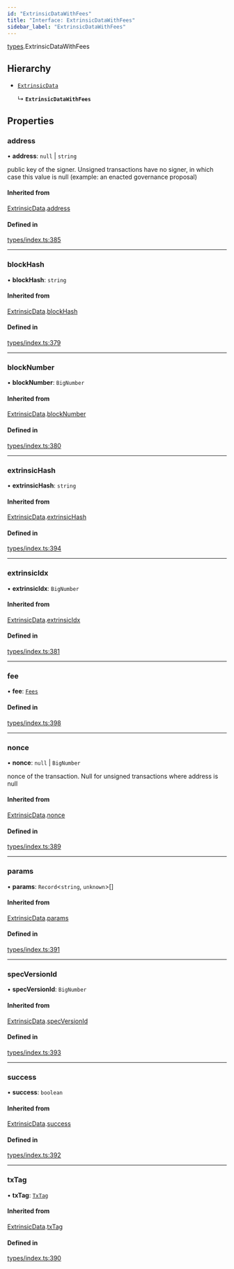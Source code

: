 ```yaml
---
id: "ExtrinsicDataWithFees"
title: "Interface: ExtrinsicDataWithFees"
sidebar_label: "ExtrinsicDataWithFees"
---
```


[types](../../../modules/Types/Types.md).ExtrinsicDataWithFees

## Hierarchy

- [`ExtrinsicData`](../ExtrinsicData/ExtrinsicData.md)

  ↳ **`ExtrinsicDataWithFees`**

## Properties

### address

• **address**: ``null`` \| `string`

public key of the signer. Unsigned transactions have no signer, in which case this value is null (example: an enacted governance proposal)

#### Inherited from

[ExtrinsicData](../ExtrinsicData/ExtrinsicData.md).[address](../ExtrinsicData/ExtrinsicData.md#address)

#### Defined in

[types/index.ts:385](https://github.com/PolymeshAssociation/polymesh-sdk/blob/95e180d2/src/types/index.ts#L385)

___

### blockHash

• **blockHash**: `string`

#### Inherited from

[ExtrinsicData](../ExtrinsicData/ExtrinsicData.md).[blockHash](../ExtrinsicData/ExtrinsicData.md#blockhash)

#### Defined in

[types/index.ts:379](https://github.com/PolymeshAssociation/polymesh-sdk/blob/95e180d2/src/types/index.ts#L379)

___

### blockNumber

• **blockNumber**: `BigNumber`

#### Inherited from

[ExtrinsicData](../ExtrinsicData/ExtrinsicData.md).[blockNumber](../ExtrinsicData/ExtrinsicData.md#blocknumber)

#### Defined in

[types/index.ts:380](https://github.com/PolymeshAssociation/polymesh-sdk/blob/95e180d2/src/types/index.ts#L380)

___

### extrinsicHash

• **extrinsicHash**: `string`

#### Inherited from

[ExtrinsicData](../ExtrinsicData/ExtrinsicData.md).[extrinsicHash](../ExtrinsicData/ExtrinsicData.md#extrinsichash)

#### Defined in

[types/index.ts:394](https://github.com/PolymeshAssociation/polymesh-sdk/blob/95e180d2/src/types/index.ts#L394)

___

### extrinsicIdx

• **extrinsicIdx**: `BigNumber`

#### Inherited from

[ExtrinsicData](../ExtrinsicData/ExtrinsicData.md).[extrinsicIdx](../ExtrinsicData/ExtrinsicData.md#extrinsicidx)

#### Defined in

[types/index.ts:381](https://github.com/PolymeshAssociation/polymesh-sdk/blob/95e180d2/src/types/index.ts#L381)

___

### fee

• **fee**: [`Fees`](../Fees/Fees.md)

#### Defined in

[types/index.ts:398](https://github.com/PolymeshAssociation/polymesh-sdk/blob/95e180d2/src/types/index.ts#L398)

___

### nonce

• **nonce**: ``null`` \| `BigNumber`

nonce of the transaction. Null for unsigned transactions where address is null

#### Inherited from

[ExtrinsicData](../ExtrinsicData/ExtrinsicData.md).[nonce](../ExtrinsicData/ExtrinsicData.md#nonce)

#### Defined in

[types/index.ts:389](https://github.com/PolymeshAssociation/polymesh-sdk/blob/95e180d2/src/types/index.ts#L389)

___

### params

• **params**: `Record`<`string`, `unknown`\>[]

#### Inherited from

[ExtrinsicData](../ExtrinsicData/ExtrinsicData.md).[params](../ExtrinsicData/ExtrinsicData.md#params)

#### Defined in

[types/index.ts:391](https://github.com/PolymeshAssociation/polymesh-sdk/blob/95e180d2/src/types/index.ts#L391)

___

### specVersionId

• **specVersionId**: `BigNumber`

#### Inherited from

[ExtrinsicData](../ExtrinsicData/ExtrinsicData.md).[specVersionId](../ExtrinsicData/ExtrinsicData.md#specversionid)

#### Defined in

[types/index.ts:393](https://github.com/PolymeshAssociation/polymesh-sdk/blob/95e180d2/src/types/index.ts#L393)

___

### success

• **success**: `boolean`

#### Inherited from

[ExtrinsicData](../ExtrinsicData/ExtrinsicData.md).[success](../ExtrinsicData/ExtrinsicData.md#success)

#### Defined in

[types/index.ts:392](https://github.com/PolymeshAssociation/polymesh-sdk/blob/95e180d2/src/types/index.ts#L392)

___

### txTag

• **txTag**: [`TxTag`](../../../modules/Generated/Types/Types.md#txtag)

#### Inherited from

[ExtrinsicData](../ExtrinsicData/ExtrinsicData.md).[txTag](../ExtrinsicData/ExtrinsicData.md#txtag)

#### Defined in

[types/index.ts:390](https://github.com/PolymeshAssociation/polymesh-sdk/blob/95e180d2/src/types/index.ts#L390)
